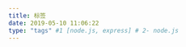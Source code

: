 ```yaml
---
title: 标签
date: 2019-05-10 11:06:22
type: "tags" #1 [node.js, express] # 2- node.js                                    #- express
---
```

